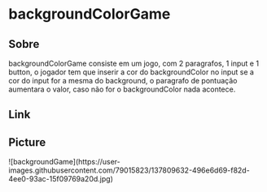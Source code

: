 # backgroundColorGame

<h2>Sobre</h2>

<p>backgroundColorGame consiste em um jogo, com 2 paragrafos, 1 input e 1 button, o jogador tem que inserir a cor do backgroundColor no input se a cor do input for a mesma do background, o paragrafo de pontuação aumentara o valor, caso não for o backgroundColor nada acontece.</p>

<h2>Link</h2>

<h2>Picture</h2>
![backgroundGame](https://user-images.githubusercontent.com/79015823/137809632-496e6d69-f82d-4ee0-93ac-15f09769a20d.jpg)

